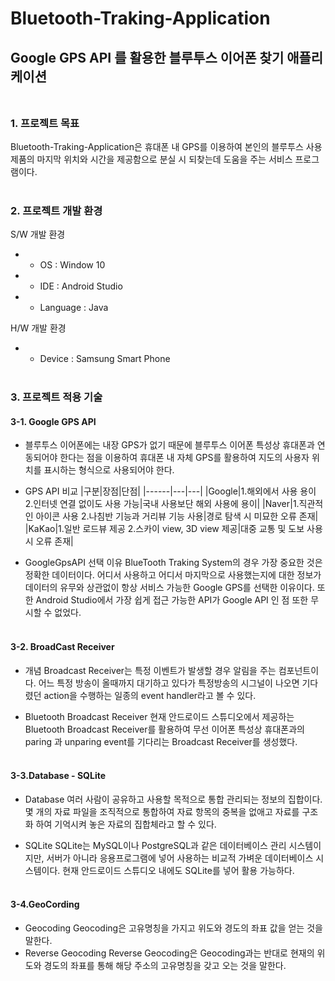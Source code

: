# Bluetooth-Traking-Application
## Google GPS API 를 활용한 블루투스 이어폰 찾기 애플리케이션<br/><br/>


### **1. 프로젝트 목표**

Bluetooth-Traking-Application은 휴대폰 내 GPS를 이용하여 본인의 블루투스 사용 제품의 마지막 위치와 시간을 제공함으로 분실 시 되찾는데 도움을 주는 서비스 프로그램이다. <br/><br/>

### **2. 프로젝트 개발 환경**

S/W 개발 환경
* - OS : Window 10
* - IDE : Android Studio
* - Language : Java

H/W 개발 환경
* - Device : Samsung Smart Phone<br/><br/>

### **3. 프로젝트 적용 기술**

#### 3-1. Google GPS API

- 블루투스 이어폰에는 내장 GPS가 없기 때문에 블루투스 이어폰 특성상 휴대폰과 연동되어야 한다는 점을 이용하여 휴대폰 내 자체 GPS를 활용하여 지도의 사용자 위치를 표시하는 형식으로 사용되어야 한다.

- GPS API 비교
|구분|장점|단점|
|------|---|---|
|Google|1.해외에서 사용 용이 2.인터넷 연결 없이도 사용 가능|국내 사용보단 해외 사용에 용이|
|Naver|1.직관적인 아이콘 사용 2.나침반 기능과 거리뷰 기능 사용|경로 탐색 시 미묘한 오류 존재|
|KaKao|1.일반 로드뷰 제공 2.스카이 view, 3D view 제공|대중 교통 및 도보 사용시 오류 존재|

- GoogleGpsAPI 선택 이유
BlueTooth Traking System의 경우 가장 중요한 것은 정확한 데이터이다. 어디서 사용하고 어디서 마지막으로 사용했는지에 대한 정보가 데이터의 유무와 상관없이 항상 서비스 가능한 Google GPS를 선택한 이유이다. 또한 Android Studio에서 가장 쉽게 접근 가능한 API가 Google API 인 점 또한 무시할 수 없었다. <br/><br/>


#### 3-2. BroadCast Receiver

- 개념
Broadcast Receiver는 특정 이벤트가 발생할 경우 알림을 주는 컴포넌트이다. 어느 특정 방송이 올때까지 대기하고 있다가 특정방송의 시그널이 나오면 기다렸던 action을 수행하는 일종의 event handler라고 볼 수 있다.

- Bluetooth Broadcast Receiver
현재 안드로이드 스튜디오에서 제공하는 Bluetooth Broadcast Receiver를 활용하여 무선 이어폰 특성상 휴대폰과의 paring 과 unparing event를 기다리는 Broadcast Receiver를 생성했다. <br/><br/>


#### 3-3.Database - SQLite

- Database
여러 사람이 공유하고 사용할 목적으로 통합 관리되는 정보의 집합이다. 몇 개의 자료 파일을 조직적으로 통합하여 자료 항목의 중복을 없애고 자료를 구조화 하여 기억시켜 놓은 자료의 집합체라고 할 수 있다.

- SQLite
SQLite는 MySQL이나 PostgreSQL과 같은 데이터베이스 관리 시스템이지만, 서버가 아니라 응용프로그램에 넣어 사용하는 비교적 가벼운 데이터베이스 시스템이다. 현재 안드로이드 스튜디오 내에도 SQLite를 넣어 활용 가능하다. <br/><br/>

#### 3-4.GeoCording
- Geocoding
Geocoding은 고유명칭을 가지고 위도와 경도의 좌표 값을 얻는 것을 말한다. 
- Reverse Geocoding
Reverse Geocoding은 Geocoding과는 반대로 현재의 위도와 경도의 좌표를 통해 해당 주소의 고유명칭을 갖고 오는 것을 말한다. <br/><br/>
















